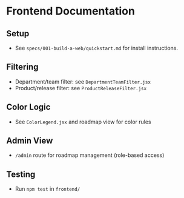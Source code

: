 # Frontend Documentation

## Setup
- See `specs/001-build-a-web/quickstart.md` for install instructions.

## Filtering
- Department/team filter: see `DepartmentTeamFilter.jsx`
- Product/release filter: see `ProductReleaseFilter.jsx`

## Color Logic
- See `ColorLegend.jsx` and roadmap view for color rules

## Admin View
- `/admin` route for roadmap management (role-based access)

## Testing
- Run `npm test` in `frontend/`
